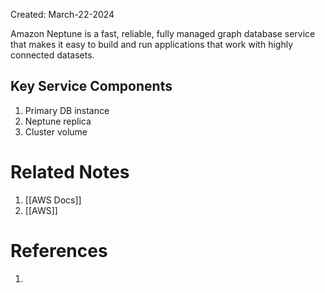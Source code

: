 Created: March-22-2024

Amazon Neptune is a fast, reliable, fully managed graph database service that makes it easy to build and run applications that work with highly connected datasets.
## Key Service Components

1. Primary DB instance
2. Neptune replica
3. Cluster volume
# Related Notes

1. [[AWS Docs]]
2. [[AWS]]
# References

1. 